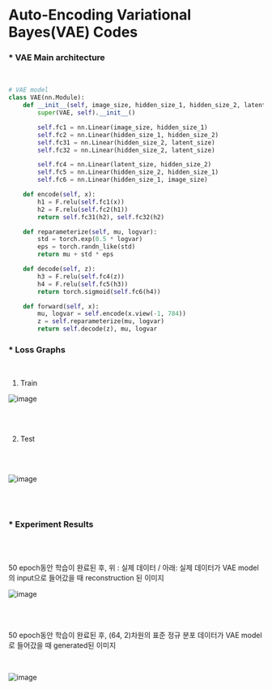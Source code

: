 # Auto-Encoding Variational Bayes(VAE) Codes



### * VAE Main architecture

<br/>

```python
# VAE model
class VAE(nn.Module):
    def __init__(self, image_size, hidden_size_1, hidden_size_2, latent_size):
        super(VAE, self).__init__()

        self.fc1 = nn.Linear(image_size, hidden_size_1)
        self.fc2 = nn.Linear(hidden_size_1, hidden_size_2)
        self.fc31 = nn.Linear(hidden_size_2, latent_size)
        self.fc32 = nn.Linear(hidden_size_2, latent_size)

        self.fc4 = nn.Linear(latent_size, hidden_size_2)
        self.fc5 = nn.Linear(hidden_size_2, hidden_size_1)
        self.fc6 = nn.Linear(hidden_size_1, image_size)

    def encode(self, x):
        h1 = F.relu(self.fc1(x))
        h2 = F.relu(self.fc2(h1))
        return self.fc31(h2), self.fc32(h2)

    def reparameterize(self, mu, logvar):
        std = torch.exp(0.5 * logvar)
        eps = torch.randn_like(std)
        return mu + std * eps

    def decode(self, z):
        h3 = F.relu(self.fc4(z))
        h4 = F.relu(self.fc5(h3))
        return torch.sigmoid(self.fc6(h4))

    def forward(self, x):
        mu, logvar = self.encode(x.view(-1, 784))
        z = self.reparameterize(mu, logvar)
        return self.decode(z), mu, logvar
```





### * Loss Graphs

<br/>

1. Train



![image](https://user-images.githubusercontent.com/57930520/111147618-06df8080-85ce-11eb-999c-aa6b2a8bb4be.png)

<br/>

<br/>

2. Test

<br/>

<br/>

![image](https://user-images.githubusercontent.com/57930520/111147726-224a8b80-85ce-11eb-94d3-805d845e162d.png)

<br/>

<br/>

### * Experiment Results

<br/>

<br/>

50 epoch동안 학습이 완료된 후, 위 : 실제 데이터 / 아래: 실제 데이터가 VAE model의 input으로 들어갔을 때 reconstruction 된 이미지



![image](https://user-images.githubusercontent.com/57930520/111147948-65a4fa00-85ce-11eb-8566-f259c77af27b.png)

<br/>

<br/>



50 epoch동안 학습이 완료된 후, (64, 2)차원의 표준 정규 분포 데이터가 VAE model로 들어갔을 때 generated된 이미지 

<br/>



![image](https://user-images.githubusercontent.com/57930520/111148227-b9afde80-85ce-11eb-8591-17ffe6b528c2.png)